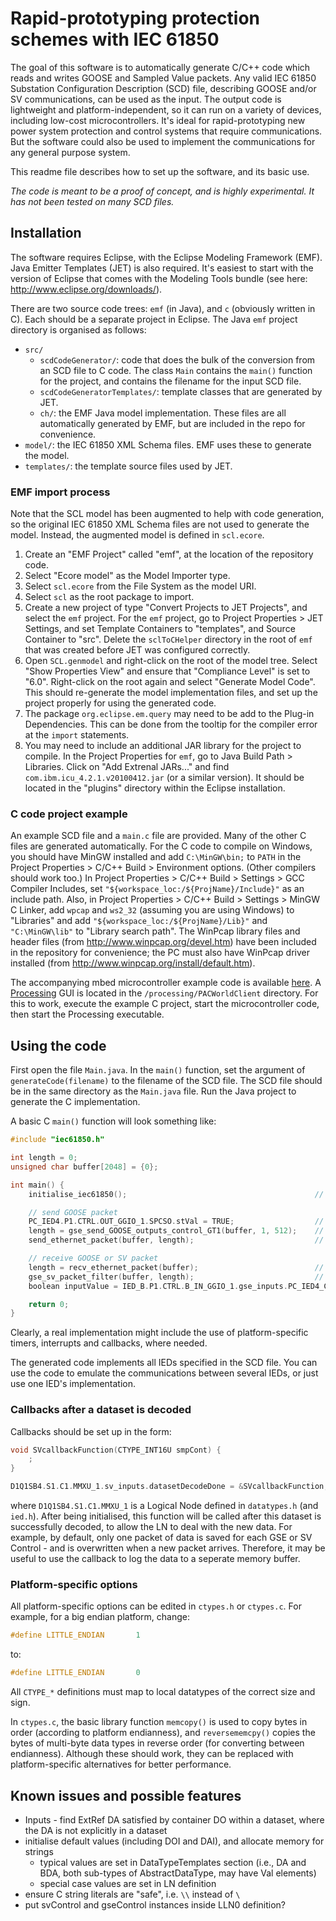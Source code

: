 # Rapid-prototyping protection schemes with IEC 61850 #

The goal of this software is to automatically generate C/C++ code which reads and writes GOOSE and Sampled Value packets. Any valid IEC 61850 Substation Configuration Description (SCD) file, describing GOOSE and/or SV communications, can be used as the input. The output code is lightweight and platform-independent, so it can run on a variety of devices, including low-cost microcontrollers. It's ideal for rapid-prototyping new power system protection and control systems that require communications. But the software could also be used to implement the communications for any general purpose system.

This readme file describes how to set up the software, and its basic use.

*The code is meant to be a proof of concept, and is highly experimental. It has not been tested on many SCD files.*


## Installation ##

The software requires Eclipse, with the Eclipse Modeling Framework (EMF). Java Emitter Templates (JET) is also required. It's easiest to start with the version of Eclipse that comes with the Modeling Tools bundle (see here: http://www.eclipse.org/downloads/).

There are two source code trees: `emf` (in Java), and `c` (obviously written in C). Each should be a separate project in Eclipse. The Java `emf` project directory is organised as follows:

 - `src/`
   - `scdCodeGenerator/`: code that does the bulk of the conversion from an SCD file to C code. The class `Main` contains the `main()` function for the project, and contains the filename for the input SCD file.
   - `scdCodeGeneratorTemplates/`: template classes that are generated by JET.
   - `ch/`: the EMF Java model implementation. These files are all automatically generated by EMF, but are included in the repo for convenience.
 - `model/`: the IEC 61850 XML Schema files. EMF uses these to generate the model.
 - `templates/`: the template source files used by JET.

### EMF import process ###

Note that the SCL model has been augmented to help with code generation, so the original IEC 61850 XML Schema files are not used to generate the model. Instead, the augmented model is defined in `scl.ecore`.

 1. Create an "EMF Project" called "emf", at the location of the repository code.
 2. Select "Ecore model" as the Model Importer type.
 3. Select `scl.ecore` from the File System as the model URI.
 4. Select `scl` as the root package to import.
 5. Create a new project of type "Convert Projects to JET Projects", and select the `emf` project. For the `emf` project, go to Project Properties > JET Settings, and set Template Containers to "templates", and Source Container to "src". Delete the `sclToCHelper` directory in the root of `emf` that was created before JET was configured correctly.
 6. Open `SCL.genmodel` and right-click on the root of the model tree. Select "Show Properties View" and ensure that "Compliance Level" is set to "6.0". Right-click on the root again and select "Generate Model Code". This should re-generate the model implementation files, and set up the project properly for using the generated code.
 7. The package `org.eclipse.em.query` may need to be add to the Plug-in Dependencies. This can be done from the tooltip for the compiler error at the `import` statements.
 8. You may need to include an additional JAR library for the project to compile. In the Project Properties for `emf`, go to Java Build Path > Libraries. Click on "Add Extrenal JARs..." and find `com.ibm.icu_4.2.1.v20100412.jar` (or a similar version). It should be located in the "plugins" directory within the Eclipse installation.

<!--
### EMF import process ###

 1. Create an "EMF Project" called "emf", at the location of the repository code.
 2. Select "XML Schema" as the Model Importer type. Select all the IEC 61850 XML Schema documents in the `emf/model` directory.
 3. Select the three root packages that are imported (although, only `scl` is used).
 4. Create a new project of type "Convert Projects to JET Projects", and select the `emf` project. For the `emf` project, go to Project Properties > JET Settings, and set Template Containers to "templates", and Source Container to "src". Delete the `sclToCHelper` directory in the root of `emf` that was created before JET was configured correctly.
 5. Open `SCL.genmodel` and right-click on the root of the model tree. Select "Show Properties View" and ensure that "Compliance Level" is set to "6.0". Right-click on the root again and select "Generate Model Code". This should re-generate the model implementation files, and set up the project properly for using the generated code.
-->

### C code project example ###

An example SCD file and a `main.c` file are provided. Many of the other C files are generated automatically. For the C code to compile on Windows, you should have MinGW installed and add `C:\MinGW\bin;` to `PATH` in the Project Properties > C/C++ Build > Environment options. (Other compilers should work too.) In Project Properties > C/C++ Build > Settings > GCC Compiler Includes, set `"${workspace_loc:/${ProjName}/Include}"` as an include path. Also, in Project Properties > C/C++ Build > Settings > MinGW C Linker, add `wpcap` and `ws2_32` (assuming you are using Windows) to "Libraries" and add `"${workspace_loc:/${ProjName}/Lib}"` and `"C:\MinGW\lib"` to "Library search path". The WinPcap library files and header files (from http://www.winpcap.org/devel.htm) have been included in the repository for convenience; the PC must also have WinPcap driver installed (from http://www.winpcap.org/install/default.htm).

The accompanying mbed microcontroller example code is available [here](http://mbed.org/users/sblair/programs/rapid61850example/lyox9z). A [Processing](http://processing.org/) GUI is located in the `/processing/PACWorldClient` directory. For this to work, execute the example C project, start the microcontroller code, then start the Processing executable.


## Using the code ##

First open the file `Main.java`. In the `main()` function, set the argument of `generateCode(filename)` to the filename of the SCD file. The SCD file should be in the same directory as the `Main.java` file. Run the Java project to generate the C implementation.

A basic C `main()` function will look something like:

```C
#include "iec61850.h"

int length = 0;
unsigned char buffer[2048] = {0};

int main() {
	initialise_iec61850();											// initialise all data structures

	// send GOOSE packet
	PC_IED4.P1.CTRL.OUT_GGIO_1.SPCSO.stVal = TRUE;					// set a value that appears in the "GOOSE_outputs" Dataset
	length = gse_send_GOOSE_outputs_control_GT1(buffer, 1, 512);	// generate a goose packet, and store the bytes in "buffer"
	send_ethernet_packet(buffer, length);							// platform-specific call to send an Ethernet packet

	// receive GOOSE or SV packet
	length = recv_ethernet_packet(buffer);							// platform-specific call to receive an Ethernet packet
	gse_sv_packet_filter(buffer, length);							// deals with any GOOSE or SV dataset that is able to be processed
	boolean inputValue = IED_B.P1.CTRL.B_IN_GGIO_1.gse_inputs.PC_IED4_CTRL_OUT_stVal_1;		// read value that was updated by the packet

	return 0;
}
```

Clearly, a real implementation might include the use of platform-specific timers, interrupts and callbacks, where needed.

The generated code implements all IEDs specified in the SCD file. You can use the code to emulate the communications between several IEDs, or just use one IED's implementation.

### Callbacks after a dataset is decoded ###

Callbacks should be set up in the form:

```C
void SVcallbackFunction(CTYPE_INT16U smpCont) {
	;
}

D1Q1SB4.S1.C1.MMXU_1.sv_inputs.datasetDecodeDone = &SVcallbackFunction;
```

where `D1Q1SB4.S1.C1.MMXU_1` is a Logical Node defined in `datatypes.h` (and `ied.h`). After being initialised, this function will be called after this dataset is successfully decoded, to allow the LN to deal with the new data. For example, by default, only one packet of data is saved for each GSE or SV Control - and is overwritten when a new packet arrives. Therefore, it may be useful to use the callback to log the data to a seperate memory buffer.

### Platform-specific options ###

All platform-specific options can be edited in `ctypes.h` or `ctypes.c`. For example, for a big endian platform, change:

```C
#define LITTLE_ENDIAN		1
```

to:

```C
#define LITTLE_ENDIAN		0
```

All `CTYPE_*` definitions must map to local datatypes of the correct size and sign.

In `ctypes.c`, the basic library function `memcopy()` is used to copy bytes in order (according to platform endianness), and `reversememcpy()` copies the bytes of multi-byte data types in reverse order (for converting between endianness). Although these should work, they can be replaced with platform-specific alternatives for better performance.

## Known issues and possible features ##

 - Inputs - find ExtRef DA satisfied by container DO within a dataset, where the DA is not explicitly in a dataset
 - initialise default values (including DOI and DAI), and allocate memory for strings
    - typical values are set in DataTypeTemplates section (i.e., DA and BDA, both sub-types of AbstractDataType, may have Val elements)
    - special case values are set in LN definition
 - ensure C string literals are "safe", i.e. `\\` instead of `\`
 - put svControl and gseControl instances inside LLN0 definition?
